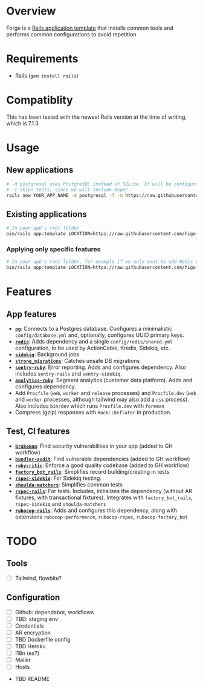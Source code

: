 # Overview

Forge is a [Rails application template](https://guides.rubyonrails.org/rails_application_templates.html) that installs common tools and performs common configurations to avoid repetition

# Requirements

- Rails (`gem install rails`)

# Compatiblity

This has been tested with the newest Rails version at the time of writing, which is 7.1.3

# Usage

## New applications

```sh
# -d postgresql uses PostgreSQL instead of SQLite. It will be configured as expected.
# -T skips tests, since we will include RSpec.
rails new YOUR_APP_NAME -d postgresql -T -m https://raw.githubusercontent.com/higo-app/forge/main/lib/template.rb
```

## Existing applications

```sh
# In your app's root folder
bin/rails app:template LOCATION=https://raw.githubusercontent.com/higo-app/forge/main/lib/template.rb
```

### Applying only specific features

```sh
# In your app's root folder, for example if we only want to add Redis config
bin/rails app:template LOCATION=https://raw.githubusercontent.com/higo-app/forge/main/lib/settings/redis.rb
```

# Features

## App features

- **[`pg`](https://github.com/ged/ruby-pg)**: Connects to a Postgres database. Configures a minimalistic `config/database.yml` and, optionally, configures UUID primary keys.
- **[`redis`](https://github.com/redis/redis-rb)**: Adds dependency and a single `config/redis/shared.yml` configuration, to be used by ActionCable, Kredis, Sidekiq, etc.
- **[`sidekiq`](https://github.com/sidekiq/sidekiq)**: Background jobs
- **[`strong_migrations`](https://github.com/ankane/strong_migrations)**: Catches unsafe DB migrations
- **[`sentry-ruby`](https://github.com/getsentry/sentry-ruby)**: Error reporting. Adds and configures dependency. Also includes `sentry-rails` and `sentry-sidekiq`.
- **[`analytics-ruby`](https://github.com/segmentio/analytics-ruby)**: Segment analytics (customer data platform). Adds and configures dependency.
- Add `Procfile` (`web`, `worker` and `release` processes) and `Procfile.dev` (`web` and `worker` processes, although tailwind may also add a `css` process). Also includes `bin/dev` which runs `Procfile.dev` with `foreman`
- Compress (gzip) responses with `Rack::Deflater` in production.

## Test, CI features

- **[`brakeman`](https://github.com/presidentbeef/brakeman)**: Find security vulnerabilities in your app (added to GH workflow)
- **[`bundler-audit`](https://github.com/rubysec/bundler-audit)**: Find vulnerable dependencies (added to GH workflow)
- **[`rubycritic`](https://github.com/whitesmith/rubycritic)**: Enforce a good quality codebase (added to GH workflow)
- **[`factory_bot_rails`](https://github.com/thoughtbot/factory_bot_rails)**: Simplifies record building/creating in tests
- **[`rspec-sidekiq`](https://github.com/wspurgin/rspec-sidekiq)**: For Sidekiq testing.
- **[`shoulda-matchers`](https://github.com/thoughtbot/shoulda-matchers)**: Simplifies common tests
- **[`rspec-rails`](https://github.com/rspec/rspec-rails)**: For tests. Includes, initializes the dependency (without AR fixtures, with transactional fixtures). Integrates with `factory_bot_rails`, `rspec-sidekiq` and `shoulda-matchers`
- **[`rubocop-rails`](https://github.com/rubocop/rubocop-rails)**: Adds and configures this dependency, along with extensions `rubocop-performance`, `rubocop-rspec`, `rubocop-factory_bot`

# TODO

## Tools

- [ ] Tailwind, flowbite?

## Configuration

- [ ] Github: dependabot, workflows
- [ ] TBD: staging env
- [ ] Credentials
- [ ] AR encryption
- [ ] TBD Dockerfile config
- [ ] TBD Heroku
- [ ] I18n (es?)
- [ ] Mailer
- [ ] Hosts
- TBD README
